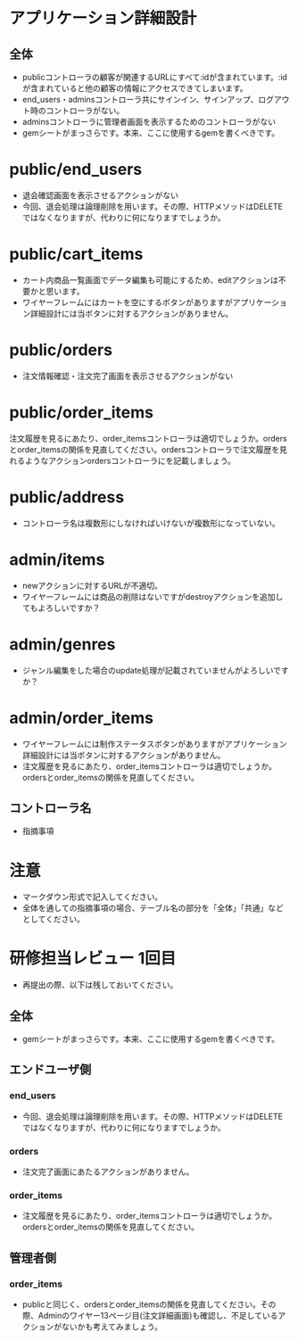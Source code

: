 # アプリケーション詳細設計
## 全体
- publicコントローラの顧客が関連するURLにすべて:idが含まれています。:idが含まれていると他の顧客の情報にアクセスできてしまいます。
- end_users・adminsコントローラ共にサインイン、サインアップ、ログアウト時のコントローラがない。
- adminsコントローラに管理者画面を表示するためのコントローラがない
- gemシートがまっさらです。本来、ここに使用するgemを書くべきです。
# public/end_users
- 退会確認画面を表示させるアクションがない
- 今回、退会処理は論理削除を用います。その際、HTTPメソッドはDELETEではなくなりますが、代わりに何になりますでしょうか。

# public/cart_items
- カート内商品一覧画面でデータ編集も可能にするため、editアクションは不要かと思います。
- ワイヤーフレームにはカートを空にするボタンがありますがアプリケーション詳細設計には当ボタンに対するアクションがありません。

# public/orders
- 注文情報確認・注文完了画面を表示させるアクションがない

# public/order_items
注文履歴を見るにあたり、order_itemsコントローラは適切でしょうか。ordersとorder_itemsの関係を見直してください。ordersコントローラで注文履歴を見れるようなアクションordersコントローラにを記載しましょう。
# public/address
- コントローラ名は複数形にしなければいけないが複数形になっていない。

# admin/items
- newアクションに対するURLが不適切。
- ワイヤーフレームには商品の削除はないですがdestroyアクションを追加してもよろしいですか？

# admin/genres
- ジャンル編集をした場合のupdate処理が記載されていませんがよろしいですか？

# admin/order_items
- ワイヤーフレームには制作ステータスボタンがありますがアプリケーション詳細設計には当ボタンに対するアクションがありません。
- 注文履歴を見るにあたり、order_itemsコントローラは適切でしょうか。ordersとorder_itemsの関係を見直してください。
## コントローラ名
- 指摘事項

# 注意
* マークダウン形式で記入してください。
* 全体を通しての指摘事項の場合、テーブル名の部分を「全体」「共通」などとしてください。


# 研修担当レビュー 1回目
- 再提出の際、以下は残しておいてください。

## 全体
- gemシートがまっさらです。本来、ここに使用するgemを書くべきです。

## エンドユーザ側
### end_users
- 今回、退会処理は論理削除を用います。その際、HTTPメソッドはDELETEではなくなりますが、代わりに何になりますでしょうか。

### orders
- 注文完了画面にあたるアクションがありません。

### order_items
- 注文履歴を見るにあたり、order_itemsコントローラは適切でしょうか。ordersとorder_itemsの関係を見直してください。

## 管理者側
### order_items
- publicと同じく、ordersとorder_itemsの関係を見直してください。その際、Adminのワイヤー13ページ目(注文詳細画面)も確認し、不足しているアクションがないかも考えてみましょう。
